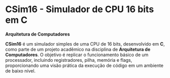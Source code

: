 # CSim16 - Simulador de CPU 16 bits em C  

**Arquitetura de Computadores**  

**CSim16** é um simulador simples de uma CPU de 16 bits, desenvolvido em **C**, como parte de um projeto acadêmico na disciplina de **Arquitetura de Computadores**. O objetivo é replicar o funcionamento básico de um processador, incluindo registradores, pilha, memória e flags, proporcionando uma visão prática da execução de código em um ambiente de baixo nível.  

